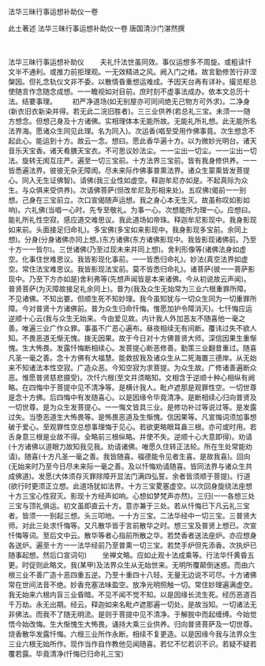 法华三昧行事运想补助仪一卷


此土著述
法华三昧行事运想补助仪一卷
唐国清沙门湛然撰


　　

法华三昧行事运想补助仪
　　夫礼忏法世虽同效。事仪运想多不周旋。或粗读忏文半不通利。或推力前拒理观。一无效精进之风。阙入门之绪。故言勤修苦行非涅槃因。但礼念轨仪文非不委。以散情昏重想运难成。予因天台再有详补。撮览枢总使随言作念随念成想。一一瞻视如对目前。庶时刻不虚事法成办。依本文总历十法。结要事理。
　　初严净道场(如无别屋亦可同间绝无己物方可外求)。二净身(新衣旧衣新染并得。若无此二浣旧胜者)。三三业供养(若总礼三宝。未须一一随方想念。但想己身及十方诸佛。实相理体本无能所故。无能礼所礼想。此无能所名法界海。愿诸众生同见此理。名为同入)。次运香(唱至受用作佛事竟。次生想念不起此心。能运到十方。故云一念。想曰。愿此香华遍十方。以为微妙光明台。诸天音乐天宝香。诸天肴膳天宝衣。不可思议妙法尘。一一尘出一切尘。一一尘出一切法。旋转无阂互庄严。遍至一切三宝前。十方法界三宝前。皆有我身修供养。一一皆悉遍法界。彼彼无杂无障阂。尽未来际作佛事普熏法界。诸众生蒙熏皆发菩提心。同入无生证佛智)。请佛(我三业性如虚空。释迦牟尼亦如是。不起真际为众生。与众俱来受供养)。次请佛菩萨(但改牟尼及形相来处)。五叹佛(偈前一一别想。己身在三宝前立。次口宣偈随声运想。我之身心本无生灭。故虽称叹如影如响)。六礼佛(当唱一心时。先专至敬礼。为事一心。次想能所为理一心。应想曰。能礼所礼性空寂。感应道交难思议。我此道场如帝珠。释迦牟尼影现中。我身影现如来前。头面接足归命礼)。多宝佛(多宝如来影现中。我身影现多宝前。余同上想)。分身(分身诸佛亦同上想。)东方诸佛(东方诸佛影现中。我皆影现诸佛前。乃至十方一一皆尔)。三世诸佛(乃至过现未来并同上想)。舍利形像等(诸佛法身如虚空。化事住世难思议。我皆影现化事前。一一皆悉归命礼)。妙法(真空法界如虚空。常住法宝难思议。我皆影现法宝前。莫不皆悉归命礼)。诸菩萨(彼一一菩萨影现中。乃至下方亦如是)舍利弗等(先想声闻皆是本来诸佛。今从初说故云声闻)。普贤菩萨(为灭障故接足礼余同上)。普为(我及众生无始常为三业六根重罪所障。不见诸佛。不知出要。但顺生死不知妙理。我今虽知犹与一切众生同为一切重罪所障。今对普贤十方诸佛前。普为众生归命忏悔。惟愿加护令障消灭)。七忏悔应运逆顺十心云(我与众生无始来。今由爱见故。内计我人外加恶友不随喜他一毫之善。唯遍三业广作众罪。事虽不广恶心遍布。昼夜相续无有间断。覆讳过失不欲人知。不畏恶道无惭无愧。拨无因果。故于今日对十方佛普贤大师。深信因果生重惭愧。生大怖畏。发露忏悔断相续心。发菩提心断恶修善。勤策三业翻昔重过。随喜凡圣一毫之善。念十方佛有大福慧。能救拔我及诸众生从二死海置三德岸。从无始来不知诸法本性空寂。广造众恶。今知空寂为求菩提。为众生故。广修诸善遍断众恶。惟愿普贤慈悲摄受)。次忏六根(至文并须略知。文相含于逆顺十种心相纵有阙略。在四悔中于菩提中见不清净等。是横计我人。毗卢遮那是观罪性空。一切世尊是念十方佛。后四悔中有发随喜心。以是因缘令毕竟清净。是断相续心归向普贤及一切世尊。是为众生发菩提心。一一悔文皆具三业。是修功补过等说过等。是发露过失。当堕恶道生大怖畏等。是怖畏恶道及生惭愧。信因果等。凡宣悔词须加事想破于爱心。至观罪性空总想事理悔于见心。若欲更略眼耳鼻三根。亦可或时用。若舌身意三根是业故不得。全略前三根纵略。并使不失。逆顺十心大意即得)。劝请(十方诸佛以道眼力故知我见我。劝请诸佛。唯愿久住转正法轮。所在生处常能劝请)。随喜(十方凡圣一毫之善。我皆随喜。福德能令见者生喜。是故我喜)。回向(无始来时乃至今日尽未来际一毫之善。及以忏悔劝请随喜。皆同法界与诸众生共成佛道)。发愿(大体须存灭罪除障开显法门满四弘誓。余者皆须顺于菩提)。行道(欲行时更须正立想。此道场犹如法界。十方三宝畟塞虚空。以次回身旋绕法座想十方三宝心性寂灭。影现十方经声如响。心想如梦梵声亦然)。三归(一一各想三处三宝与顶礼俱运。初文虽即直云十方。意亦兼于三处。若从忏悔已下凡云礼三宝者。皆须一一别起三想。头三叩地。一十方三宝。二法华经中一切三宝。三普贤大师。对此三处求忏悔等。又凡散华皆于言前散华之时。想三宝及普贤上想已。次宣忏悔等词。至后文中云。散华等者心指前所散之华。若焚香者送法座炉。亦应想身各送炉。遍至十方一一法华经前乃至普熏一切三宝。若焚手炉但先添香。次执炉已随事起想。然后口宣词句)
　　坐禅文略。应如止观十法成乘等。行法华忏黄昏五更。时促则此略文。我(某甲)及法界众生从无始世来。无明所覆颠倒迷惑。而由六根三业不善广造十恶四重五逆。乃至十重四十八轻。无量无边说不可尽。十方诸佛常在世间法音不绝。妙香充塞法味盈空。放净光明照触一切。常住妙理遍满虚空。我无始来六根内盲三业昏暗。不见不闻不觉不知。以是因缘长流生死。经历恶道百千万劫。永无出期。经云。释迦如来名毗卢遮那遍一切处。是故当知。一切诸法无非佛法。而我不了随无明流。是则于菩提中见不清净。于解脱中而起缠缚。今始觉悟今始改悔。生大惭愧生大怖畏。诵持大乘三业供养。归向普贤菩萨及一切世尊。烧香散华发露忏悔。六根三业所作永断。相续不复更造。以是因缘今我与法界众生三业六根无始所作。现作当作自作教他见闻随喜。若忆不忆若识不识。若疑不疑若覆若露。毕竟清净(忏悔已归命礼三宝)

